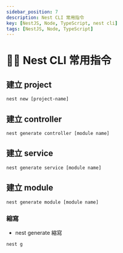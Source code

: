 ```yaml
---
sidebar_position: 7
description: Nest CLI 常用指令
key: [NestJS, Node, TypeScript, nest cli]
tags: [NestJS, Node, TypeScript]
---
```


# 👩‍💻 Nest CLI 常用指令

## 建立 project

```shell
nest new [project-name]
```

## 建立 controller

```shell
nest generate controller [module name]
```

## 建立 service

```shell
nest generate service [module name]
```

## 建立 module

```shell
nest generate module [module name]
```

### 縮寫

- nest generate 縮寫

```shell
nest g
```
